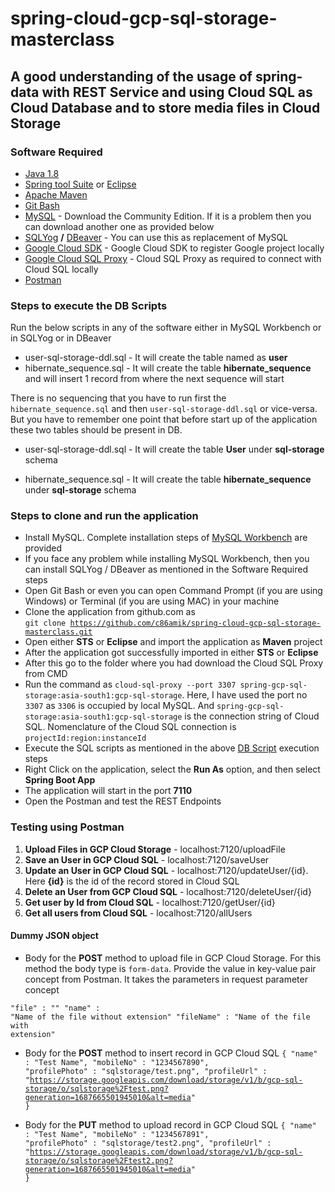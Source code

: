 # spring-cloud-gcp-sql-storage-masterclass

## A good understanding of the usage of spring-data with REST Service and using Cloud SQL as Cloud Database and to store media files in Cloud Storage

### Software Required
* [Java 1.8](https://www.oracle.com/in/java/technologies/javase/javase8-archive-downloads.html)
* [Spring tool Suite](https://spring.io/tools) or [Eclipse](https://www.eclipse.org/downloads/packages/)
* [Apache Maven](https://maven.apache.org/download.cgi)
* [Git Bash](https://gramfile.com/git-bash-download/)
* [MySQL](https://dev.mysql.com/downloads/mysql/) - Download the Community Edition. If it is a problem then you can download another one as provided below
* [SQLYog](https://sqlyog.en.softonic.com/) <strong>/</strong> [DBeaver](https://dbeaver.io/download/) - You can use this as replacement of MySQL
* [Google Cloud SDK](https://cloud.google.com/sdk/docs/install) - Google Cloud SDK to register Google project locally
* [Google Cloud SQL Proxy](https://cloud.google.com/sql/docs/mysql/sql-proxy#install) - Cloud SQL Proxy as required to connect with Cloud SQL locally
* [Postman](https://www.postman.com/downloads/)

### Steps to execute the DB Scripts
Run the below scripts in any of the software either in MySQL Workbench or in SQLYog or in DBeaver

* user-sql-storage-ddl.sql - It will create the table named as <strong>user</strong>
* hibernate_sequence.sql - It will create the table <strong>hibernate_sequence</strong> and will insert 1 record from where the next sequence will start

There is no sequencing that you have to run first the `hibernate_sequence.sql` and then `user-sql-storage-ddl.sql` or vice-versa. But you have to remember one point that before start up of the application these two tables should be present in DB.

* user-sql-storage-ddl.sql - It will create the table <strong>User</strong> under <strong>sql-storage</strong> schema

* hibernate_sequence.sql - It will create the table <strong>hibernate_sequence</strong> under <strong>sql-storage</strong> schema

### Steps to clone and run the application
* Install MySQL. Complete installation steps of [MySQL Workbench](https://www.sqlshack.com/how-to-install-mysql-database-server-8-0-19-on-windows-10/) are provided
* If you face any problem while installing MySQL Workbench, then you can install SQLYog / DBeaver as mentioned in the Software Required steps
* Open Git Bash or even you can open Command Prompt (if you are using Windows) or Terminal (if you are using MAC) in your machine
* Clone the application from github.com as   
<code>git clone https://github.com/c86amik/spring-cloud-gcp-sql-storage-masterclass.git</code>
* Open either <strong>STS</strong> or <strong>Eclipse</strong> and import the application as <strong>Maven</strong> project
* After the application got successfully imported in either <strong>STS</strong> or <strong>Eclipse</strong>
* After this go to the folder where you had download the Cloud SQL Proxy from CMD
* Run the command as `cloud-sql-proxy --port 3307 spring-gcp-sql-storage:asia-south1:gcp-sql-storage`. Here, I have used the port no `3307` as `3306` is occupied by local MySQL. And `spring-gcp-sql-storage:asia-south1:gcp-sql-storage` is the connection string of Cloud SQL. Nomenclature of the Cloud SQL connection is `projectId:region:instanceId`
* Execute the SQL scripts as mentioned in the above [DB Script](https://github.com/c86amik/spring-cloud-gcp-sql-storage-masterclass#steps-to-execute-the-db-scripts) execution steps
* Right Click on the application, select the <strong>Run As</strong> option, and then select <strong>Spring Boot App</strong>
* The application will start in the port <strong>7110</strong>
* Open the Postman and test the REST Endpoints

### Testing using Postman
<ol>
<li><strong>Upload Files in GCP Cloud Storage</strong> - localhost:7120/uploadFile</li>
<li><strong>Save an User in GCP Cloud SQL</strong> - localhost:7120/saveUser</li>
<li><strong>Update an User in GCP Cloud SQL</strong> - localhost:7120/updateUser/{id}. Here <strong>{id}</strong> is the id of the record stored in Cloud SQL</li>
<li><strong>Delete an User from GCP Cloud SQL</strong> - localhost:7120/deleteUser/{id}</li>
<li><strong>Get user by Id from Cloud SQL</strong> - localhost:7120/getUser/{id}</li>
<li><strong>Get all users from Cloud SQL</strong> - localhost:7120/allUsers</li>
</ol>

#### Dummy JSON object
* Body for the <strong>POST</strong> method to upload file in GCP Cloud Storage. For this method the body type is `form-data`. Provide the value in key-value pair concept from Postman. It takes the parameters in request parameter concept

<code>"file" : "<Uplaod a file from your local system>"
"name" : "Name of the file without extension"
"fileName" : "Name of the file with extension"</code>

* Body for the <strong>POST</strong> method to insert record in GCP Cloud SQL 
<code>{
	"name" : "Test Name",
	"mobileNo" : "1234567890",
	"profilePhoto" : "sqlstorage/test.png",
	"profileUrl" : "https://storage.googleapis.com/download/storage/v1/b/gcp-sql-storage/o/sqlstorage%2Ftest.png?generation=1687665501945010&alt=media"
}</code>

* Body for the <strong>PUT</strong> method to upload record in GCP Cloud SQL
<code>{
	"name" : "Test Name",
	"mobileNo" : "1234567891",
	"profilePhoto" : "sqlstorage/test2.png",
	"profileUrl" : "https://storage.googleapis.com/download/storage/v1/b/gcp-sql-storage/o/sqlstorage%2Ftest2.png?generation=1687665501945010&alt=media"
}</code>
